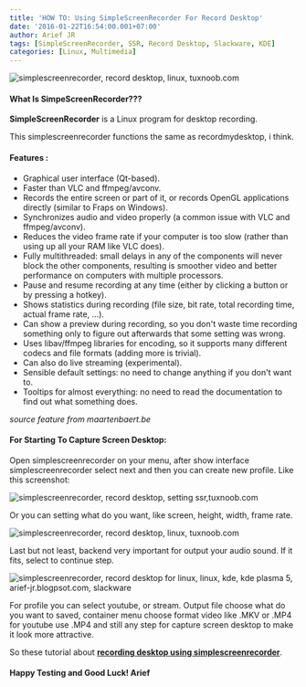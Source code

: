 ```yaml
---
title: 'HOW TO: Using SimpleScreenRecorder For Record Desktop'
date: '2016-01-22T16:54:00.001+07:00'
author: Arief JR
tags: [SimpleScreenRecorder, SSR, Record Desktop, Slackware, KDE]
categories: [Linux, Multimedia]
---
```


![simplescreenrecorder, record desktop, linux, tuxnoob.com](https://2.bp.blogspot.com/-hl2wBgsTXvo/VqHpTZcPDII/AAAAAAAAC2U/2eBvG0abOHU/s1600/Screenshot_20160122_152811.png)

#### What Is SimpeScreenRecorder???

**SimpleScreenRecorder** is a Linux program for desktop recording.  

This simplescreenrecorder functions the same as recordmydesktop, i think.  

#### Features :

* Graphical user interface (Qt-based).  
* Faster than VLC and ffmpeg/avconv.
* Records the entire screen or part of it, or records OpenGL applications directly (similar to Fraps on Windows).
* Synchronizes audio and video properly (a common issue with VLC and ffmpeg/avconv).
* Reduces the video frame rate if your computer is too slow (rather than using up all your RAM like VLC does).
* Fully multithreaded: small delays in any of the components will never block the other components, resulting is smoother video and better performance on computers with multiple processors.
* Pause and resume recording at any time (either by clicking a button or by pressing a hotkey).
* Shows statistics during recording (file size, bit rate, total recording time, actual frame rate, ...).
* Can show a preview during recording, so you don't waste time recording something only to figure out afterwards that some setting was wrong.
* Uses libav/ffmpeg libraries for encoding, so it supports many different codecs and file formats (adding more is trivial).
* Can also do live streaming (experimental).
* Sensible default settings: no need to change anything if you don't want to.
* Tooltips for almost everything: no need to read the documentation to find out what something does.

_source feature from maartenbaert.be_

#### For Starting To Capture Screen Desktop:

Open simplescreenrecorder on your menu, after show interface simplescreenrecorder select next and then you can create new profile. Like this screenshot:

![simplescreenrecorder, record desktop, setting ssr,tuxnoob.com](https://4.bp.blogspot.com/-rW5DDAGVeis/VqH0aNg-s0I/AAAAAAAAC2s/I522SuirjTE/s1600/Screenshot_20160122_090029.png)

Or you can setting what do you want, like screen, height, width, frame rate.

![simplescreenrecorder, record desktop, linux, tuxnoob.com](https://1.bp.blogspot.com/-vyswcLczbMQ/VqHz2cC4EeI/AAAAAAAAC2k/JmkDgygSjZ0/s1600/Screenshot_20160122_085950.png)

Last but not least, backend very important for output your audio sound. If it fits, select to continue step.

![simplescreenrecorder, record desktop for linux, linux, kde, kde plasma 5, arief-jr.blogpsot.com, slackware](https://4.bp.blogspot.com/-C_XpecgxAXY/VqH474kI76I/AAAAAAAAC24/Rn26M-C7GzM/s1600/Screenshot_20160122_090246.png)

For profile you can select youtube, or stream. Output file choose what do you want to saved, container menu choose format video like .MKV or .MP4 for youtube use .MP4 and still any step for capture screen desktop to make it look more attractive.

So these tutorial about [**recording desktop using simplescreenrecorder**](https://tuxnoob.com/tags/simplescreenrecorder).

#### Happy Testing and Good Luck! Arief